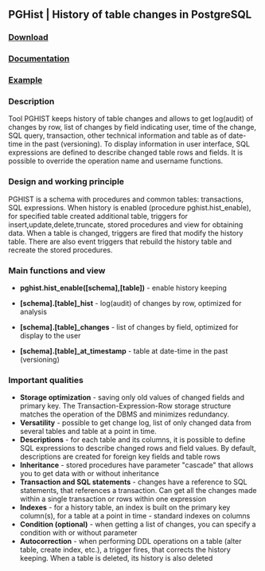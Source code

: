 ## PGHist | History of table changes in PostgreSQL

### [Download](https://pghist.org/en/download/) ###
### [Documentation](https://pghist.org/en/documentation/) ### 
### [Example](https://pghist.org/en/#example-simple) ### 

### Description ###

Tool PGHIST keeps history of table changes and allows to get log(audit) of changes by row,
list of changes by field indicating user, time of the change, SQL query, transaction, other technical information
and table as of date-time in the past (versioning).
To display information in user interface, SQL expressions are defined to describe changed table rows and fields.
It is possible to override the operation name and username functions.


### Design and working principle ###

PGHIST is a schema with procedures and common tables: transactions, SQL expressions.
When history is enabled (procedure pghist.hist_enable), for specified table created additional table, triggers for insert,update,delete,truncate, stored procedures and view for obtaining data.
When a table is changed, triggers are fired that modify the history table.
There are also event triggers that rebuild the history table and recreate the stored procedures.


### Main functions and view ###
  
*   **pghist.hist\_enable(\[schema\],\[table\])** - enable history keeping 

*   **\[schema\].\[table\]_hist** - log(audit) of changes by row, optimized for analysis
  
*   **\[schema\].\[table\]\_changes** - list of changes by field, optimized for display to the user

*   **\[schema\].\[table\]\_at\_timestamp** - table at date-time in the past (versioning)
  

### Important qualities ### 

*   **Storage optimization** - saving only old values of changed fields and primary key. The Transaction-Expression-Row storage structure matches the operation of the DBMS and minimizes redundancy.
*   **Versatility** - possible to get change log, list of only changed data from several tables and table at a point in time.
*   **Descriptions** - for each table and its columns, it is possible to define SQL expressions to describe changed rows and field values. By default, descriptions are created for foreign key fields and table rows
*   **Inheritance** - stored procedures have parameter "cascade" that allows you to get data with or without inheritance
*   **Transaction and SQL statements** - changes have a reference to SQL statements, that references a transaction. Can get all the changes made within a single transaction or rows within one expression
*   **Indexes** - for a history table, an index is built on the primary key column(s), for a table at a point in time - standard indexes on columns
*   **Condition (optional)** - when getting a list of changes, you can specify a condition with or without parameter
*   **Autocorrection** - when performing DDL operations on a table (alter table, create index, etc.), a trigger fires, that corrects the history keeping. When a table is deleted, its history is also deleted
